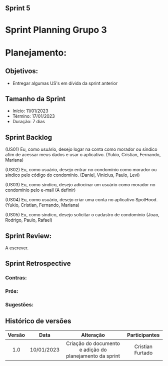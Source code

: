 ## Sprint 5

# Sprint Planning Grupo 3

# Planejamento:

## Objetivos:
- Entregar algumas US's em dívida da sprint anterior

## Tamanho da Sprint

- Início: 11/01/2023
- Término: 17/01/2023
- Duração: 7 dias

## Sprint Backlog
(US01) Eu, como usuário, desejo logar na conta como morador ou síndico afim de acessar meus dados e usar o aplicativo. (Yukio, Cristian, Fernando, Mariana)

(US02) Eu, como usuário, desejo entrar no condomínio como morador ou síndico pelo código do condomínio. (Daniel, Vinicius, Paulo, Levi)

(US03) Eu, como síndico, desejo adiocinar um usuário como morador no condomínio pelo e-mail (A definir)

(US04) Eu, como usuário, desejo criar uma conta no aplicativo SpotHood. (Yukio, Cristian, Fernando, Mariana)

(US05) Eu, como síndico, desejo solicitar o cadastro de condomínio (Joao, Rodrigo, Paulo, Rafael)


## Sprint Review:
A escrever.


## Sprint Retrospective
### Contras:


### Prós:


### Sugestões:



## Histórico de versões

| Versão |   Data   |                   Alteração                    | Participantes |
| :----: | :------: | :--------------------------------------------: | :---------: |
| 1.0  | 10/01/2023 | Criação do documento e adição do planejamento da sprint | Cristian Furtado |
